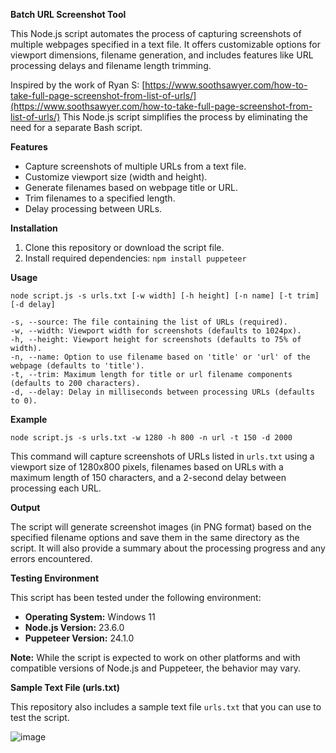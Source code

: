 **Batch URL Screenshot Tool**

This Node.js script automates the process of capturing screenshots of multiple webpages specified in a text file. It offers customizable options for viewport dimensions, filename generation, and includes features like URL processing delays and filename length trimming.

Inspired by the work of Ryan S: [https://www.soothsawyer.com/how-to-take-full-page-screenshot-from-list-of-urls/](https://www.soothsawyer.com/how-to-take-full-page-screenshot-from-list-of-urls/) 
This Node.js script simplifies the process by eliminating the need for a separate Bash script.

**Features**

-   Capture screenshots of multiple URLs from a text file.
-   Customize viewport size (width and height).
-   Generate filenames based on webpage title or URL.
-   Trim filenames to a specified length.
-   Delay processing between URLs.


**Installation**

1.  Clone this repository or download the script file.
2.  Install required dependencies: `npm install puppeteer`


**Usage**

    node script.js -s urls.txt [-w width] [-h height] [-n name] [-t trim] [-d delay]
    
    -s, --source: The file containing the list of URLs (required).
    -w, --width: Viewport width for screenshots (defaults to 1024px).
    -h, --height: Viewport height for screenshots (defaults to 75% of width).
    -n, --name: Option to use filename based on 'title' or 'url' of the webpage (defaults to 'title').
    -t, --trim: Maximum length for title or url filename components (defaults to 200 characters).
    -d, --delay: Delay in milliseconds between processing URLs (defaults to 0).

**Example**

    node script.js -s urls.txt -w 1280 -h 800 -n url -t 150 -d 2000

This command will capture screenshots of URLs listed in `urls.txt` using a viewport size of 1280x800 pixels, filenames based on URLs with a maximum length of 150 characters, and a 2-second delay between processing each URL.

**Output**

The script will generate screenshot images (in PNG format) based on the specified filename options and save them in the same directory as the script. It will also provide a summary about the processing progress and any errors encountered.

**Testing Environment**

This script has been tested under the following environment:

-   **Operating System:** Windows 11
-   **Node.js Version:** 23.6.0
-   **Puppeteer Version:** 24.1.0

**Note:** While the script is expected to work on other platforms and with compatible versions of Node.js and Puppeteer, the behavior may vary.

**Sample Text File (urls.txt)**

This repository also includes a sample text file `urls.txt` that you can use to test the script.

![image](https://github.com/user-attachments/assets/63b37ff3-d203-4766-bf3e-052f45259ab7)

